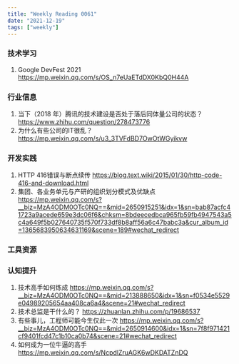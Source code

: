 ```yaml
---
title: "Weekly Reading 0061"
date: "2021-12-19"
tags: ["weekly"]
---
```


### 技术学习
1. Google DevFest 2021 https://mp.weixin.qq.com/s/OS_n7eUaETdDX0KbQ0H44A

### 行业信息
1. 当下（2018 年）腾讯的技术建设是否处于落后同体量公司的状态？ https://www.zhihu.com/question/278473776
2. 为什么有些公司的IT很乱？ https://mp.weixin.qq.com/s/u3_3TVFdBD7OwOtWGyikvw

### 开发实践
1. HTTP 416错误与断点续传 https://blog.text.wiki/2015/01/30/http-code-416-and-download.html
2. 集团、各业务单元与产研的组织划分模式及优缺点 https://mp.weixin.qq.com/s?__biz=MzA4ODM0OTc0NQ==&mid=2650915251&idx=1&sn=bab87acfc41723a9acede659e3dc06f6&chksm=8bdeecedbca965fb59fb4947543a5c4a649f5b027640735f570f733df8b8aff56a6c47babc3a&cur_album_id=1365683950634631169&scene=189#wechat_redirect

### 工具资源


### 认知提升
1. 技术高手如何炼成 https://mp.weixin.qq.com/s?__biz=MzA4ODM0OTc0NQ==&mid=213888650&idx=1&sn=f0534e5529e04989205654aa408ca6a4&scene=21#wechat_redirect
2. 技术总监是干什么的？ https://zhuanlan.zhihu.com/p/19686537
3. 有些事儿，工程师可能今生仅此一次 https://mp.weixin.qq.com/s?__biz=MzA4ODM0OTc0NQ==&mid=2650914600&idx=1&sn=7f8f971421cf9401fcd47c1b10ca0b74&scene=21#wechat_redirect
4. 如何成为一位牛逼的高手 https://mp.weixin.qq.com/s/NcpdlZruAGK6wDKDATZnDQ
